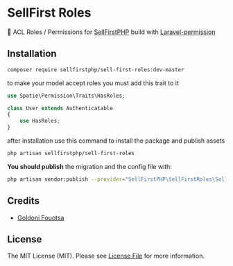# SellFirst Roles

🍅 ACL Roles / Permissions for [SellFirstPHP](https://sell-first.com/) build with [Laravel-permission](https://spatie.be/docs/laravel-permission/v5/introduction)

## Installation

```bash
composer require sellfirstphp/sell-first-roles:dev-master
```

to make your model accept roles you must add this trait to it

```php
use Spatie\Permission\Traits\HasRoles;

class User extends Authenticatable
{
    use HasRoles;
}
```

after installation use this command to install the package and publish assets
```bash
php artisan sellfirstphp/sell-first-roles
```


**You should publish** the migration and the config file with:

```bash
php artisan vendor:publish --provider="SellFirstPHP\SellFirstRoles\SellFirstRolesServiceProvider"
```

## Credits

- [Goldoni Fouotsa](https://github.com/fgoldoni)

## License

The MIT License (MIT). Please see [License File](LICENSE.md) for more information.
